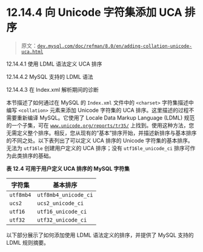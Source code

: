 # 12.14.4 向 Unicode 字符集添加 UCA 排序

> 原文：[`dev.mysql.com/doc/refman/8.0/en/adding-collation-unicode-uca.html`](https://dev.mysql.com/doc/refman/8.0/en/adding-collation-unicode-uca.html)

12.14.4.1 使用 LDML 语法定义 UCA 排序

12.14.4.2 MySQL 支持的 LDML 语法

12.14.4.3 在 Index.xml 解析期间的诊断

本节描述了如何通过在 MySQL 的 `Index.xml` 文件中的 `<charset>` 字符集描述中编写 `<collation>` 元素来添加 Unicode 字符集的 UCA 排序。这里描述的过程不需要重新编译 MySQL。它使用了 Locale Data Markup Language (LDML) 规范的一个子集，可在 [`www.unicode.org/reports/tr35/`](http://www.unicode.org/reports/tr35/) 上找到。使用这种方法，您无需定义整个排序。相反，您从现有的“基本”排序开始，并描述新排序与基本排序的不同之处。以下表列出了可以定义 UCA 排序的 Unicode 字符集的基本排序。无法为 `utf16le` 创建用户定义的 UCA 排序；没有 `utf16le_unicode_ci` 排序可作为此类排序的基础。

**表 12.4 可用于用户定义 UCA 排序的 MySQL 字符集**

| 字符集 | 基本排序 |
| --- | --- |
| `utf8mb4` | `utf8mb4_unicode_ci` |
| `ucs2` | `ucs2_unicode_ci` |
| `utf16` | `utf16_unicode_ci` |
| `utf32` | `utf32_unicode_ci` |

以下部分展示了如何添加使用 LDML 语法定义的排序，并提供了 MySQL 支持的 LDML 规则摘要。
